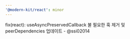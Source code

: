 ```yaml
---
'@modern-kit/react': minor
---
```


fix(react): useAsyncPreservedCallback 불 필요한 훅 제거 및 peerDependencies 업데이트 - @ssi02014
